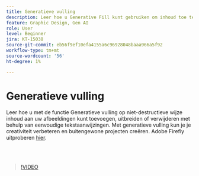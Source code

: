 ```yaml
---
title: Generatieve vulling
description: Leer hoe u Generative Fill kunt gebruiken om inhoud toe te voegen, uit te breiden of te verwijderen uit uw afbeeldingen
feature: Graphic Design, Gen AI
role: User
level: Beginner
jira: KT-15038
source-git-commit: eb56f9ef10efa4155a6c96928048baaa966a5f92
workflow-type: tm+mt
source-wordcount: '56'
ht-degree: 1%

---
```


# Generatieve vulling

Leer hoe u met de functie Generatieve vulling op niet-destructieve wijze inhoud aan uw afbeeldingen kunt toevoegen, uitbreiden of verwijderen met behulp van eenvoudige tekstaanwijzingen. Met generatieve vulling kun je je creativiteit verbeteren en buitengewone projecten creëren. Adobe Firefly uitproberen [hier](https://firefly.adobe.com/).

<br> 

>[!VIDEO](https://video.tv.adobe.com/v/3427609?quality=12&learn=on&hidetitle=true)

